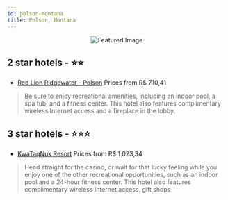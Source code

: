 ```yaml
---
id: polson-montana
title: Polson, Montana
---
```


<center><img src="https://i.travelapi.com/hotels/1000000/10000/6900/6835/8122e6cb_z.jpg" alt="Featured Image" /></center>


##  2 star hotels - ⭐️⭐️

-    [Red Lion Ridgewater - Polson](https://us.hurb.com/hotels/polson/red-lion-ridgewater-polson-JNP-JP099973?cmp=18055) Prices from R$ 710,41
   > Be sure to enjoy recreational amenities, including an indoor pool, a spa tub, and a fitness center. This hotel also features complimentary wireless Internet access and a fireplace in the lobby.

##  3 star hotels - ⭐️⭐️⭐️

-    [KwaTaqNuk Resort](https://us.hurb.com/hotels/polson/kwataqnuk-resort-JNP-JP062868?cmp=18055) Prices from R$ 1.023,34
   > Head straight for the casino, or wait for that lucky feeling while you enjoy one of the other recreational opportunities, such as an indoor pool and a 24-hour fitness center. This hotel also features complimentary wireless Internet access, gift shops
